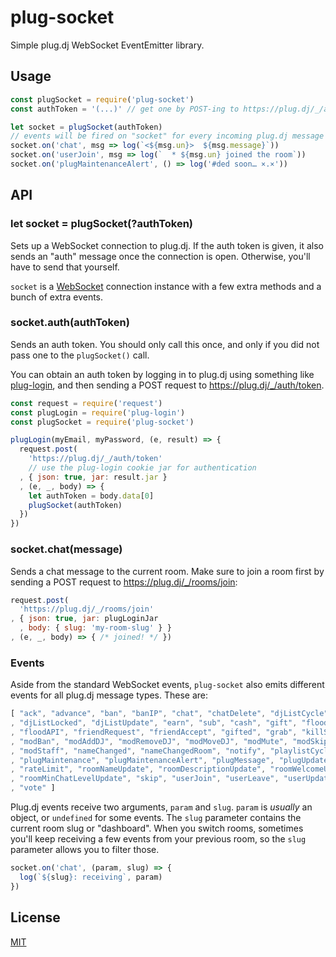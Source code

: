 plug-socket
===========

Simple plug.dj WebSocket EventEmitter library.

## Usage

```javascript
const plugSocket = require('plug-socket')
const authToken = '(...)' // get one by POST-ing to https://plug.dj/_/auth/token

let socket = plugSocket(authToken)
// events will be fired on "socket" for every incoming plug.dj message
socket.on('chat', msg => log(`<${msg.un}>  ${msg.message}`))
socket.on('userJoin', msg => log(`  * ${msg.un} joined the room`))
socket.on('plugMaintenanceAlert', () => log('#ded soon… ×.×'))
```

## API

### let socket = plugSocket(?authToken)

Sets up a WebSocket connection to plug.dj. If the auth token is given, it also
sends an "auth" message once the connection is open. Otherwise, you'll have to
send that yourself.

`socket` is a [WebSocket](https://github.com/websockets/ws) connection instance
with a few extra methods and a bunch of extra events.

### socket.auth(authToken)

Sends an auth token. You should only call this once, and only if you did not
pass one to the `plugSocket()` call.

You can obtain an auth token by logging in to plug.dj using something like
[plug-login](https://github.com/goto-bus-stop/plug-login), and then sending a
POST request to https://plug.dj/_/auth/token.

```javascript
const request = require('request')
const plugLogin = require('plug-login')
const plugSocket = require('plug-socket')

plugLogin(myEmail, myPassword, (e, result) => {
  request.post(
    'https://plug.dj/_/auth/token'
    // use the plug-login cookie jar for authentication
  , { json: true, jar: result.jar }
  , (e, _, body) => {
    let authToken = body.data[0]
    plugSocket(authToken)
  })
})
```

### socket.chat(message)

Sends a chat message to the current room. Make sure to join a room first by
sending a POST request to https://plug.dj/_/rooms/join:

```javascript
request.post(
  'https://plug.dj/_/rooms/join'
, { json: true, jar: plugLoginJar
  , body: { slug: 'my-room-slug' } }
, (e, _, body) => { /* joined! */ })
```

### Events

Aside from the standard WebSocket events, `plug-socket` also emits different
events for all plug.dj message types. These are:

```javascript
[ "ack", "advance", "ban", "banIP", "chat", "chatDelete", "djListCycle"
, "djListLocked", "djListUpdate", "earn", "sub", "cash", "gift", "floodChat"
, "floodAPI", "friendRequest", "friendAccept", "gifted", "grab", "killSession"
, "modBan", "modAddDJ", "modRemoveDJ", "modMoveDJ", "modMute", "modSkip"
, "modStaff", "nameChanged", "nameChangedRoom", "notify", "playlistCycle"
, "plugMaintenance", "plugMaintenanceAlert", "plugMessage", "plugUpdate"
, "rateLimit", "roomNameUpdate", "roomDescriptionUpdate", "roomWelcomeUpdate"
, "roomMinChatLevelUpdate", "skip", "userJoin", "userLeave", "userUpdate"
, "vote" ]
```

Plug.dj events receive two arguments, `param` and `slug`. `param` is *usually*
an object, or `undefined` for some events. The `slug` parameter contains the
current room slug or "dashboard". When you switch rooms, sometimes you'll keep
receiving a few events from your previous room, so the `slug` parameter allows
you to filter those.

```javascript
socket.on('chat', (param, slug) => {
  log(`${slug}: receiving`, param)
})
```

## License

[MIT](./LICENSE)

